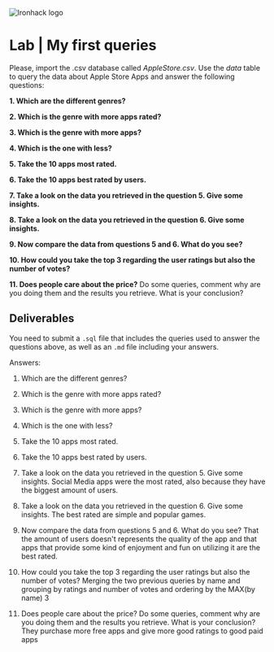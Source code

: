 ![Ironhack logo](https://i.imgur.com/1QgrNNw.png)

# Lab | My first queries

Please, import the .csv database called *AppleStore.csv*. Use the *data* table to query the data about Apple Store Apps and answer the following questions: 

**1. Which are the different genres?**

**2. Which is the genre with more apps rated?**

**3. Which is the genre with more apps?**

**4. Which is the one with less?**

**5. Take the 10 apps most rated.**

**6. Take the 10 apps best rated by users.**

**7. Take a look on the data you retrieved in the question 5. Give some insights.**

**8. Take a look on the data you retrieved in the question 6. Give some insights.**

**9. Now compare the data from questions 5 and 6. What do you see?**

**10. How could you take the top 3 regarding the user ratings but also the number of votes?**

**11. Does people care about the price?** Do some queries, comment why are you doing them and the results you retrieve. What is your conclusion?


## Deliverables 
You need to submit a `.sql` file that includes the queries used to answer the questions above, as well as an `.md` file including your answers. 

Answers:

1. Which are the different genres?

2. Which is the genre with more apps rated?

3. Which is the genre with more apps?

4. Which is the one with less?

5. Take the 10 apps most rated.

6. Take the 10 apps best rated by users.

7. Take a look on the data you retrieved in the question 5. Give some insights.
Social Media apps were the most rated, also because they have the biggest amount of users.

8. Take a look on the data you retrieved in the question 6. Give some insights.
The best rated are simple and popular games.

9. Now compare the data from questions 5 and 6. What do you see?
That the amount of users doesn't represents the quality of the app and that apps that provide some kind of enjoyment and fun on utilizing it are the best rated.

10. How could you take the top 3 regarding the user ratings but also the number of votes?
Merging the two previous queries by name and grouping by ratings and number of votes and ordering by the MAX(by name) 3

11. Does people care about the price? Do some queries, comment why are you doing them and the results you retrieve. What is your conclusion?
They purchase more free apps and give more good ratings to good paid apps